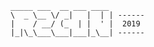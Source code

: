 
    _____ ___  __ ___ ____
    \  _ \__ \/ _|   |  | | ------
    |    / __/ (_  | |  ' |  2019
    |_|\_\___\___|___|_\__| ------
